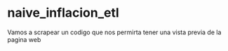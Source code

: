 # naive_inflacion_etl
Vamos a scrapear un codigo que nos permirta tener una vista previa de la pagina web
